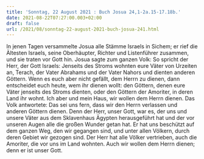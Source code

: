 ```yaml
---
title: 'Sonntag, 22 August 2021 : Buch Josua 24,1-2a.15-17.18b.'
date: 2021-08-22T07:27:00.003+02:00
draft: false
url: /2021/08/sonntag-22-august-2021-buch-josua-241.html
---
```


In jenen Tagen versammelte Josua alle Stämme Israels in Sichem; er rief die Ältesten Israels, seine Oberhäupter, Richter und Listenführer zusammen, und sie traten vor Gott hin. Josua sagte zum ganzen Volk: So spricht der Herr, der Gott Israels: Jenseits des Stroms wohnten eure Väter von Urzeiten an, Terach, der Vater Abrahams und der Vater Nahors und dienten anderen Göttern. Wenn es euch aber nicht gefällt, dem Herrn zu dienen, dann entscheidet euch heute, wem ihr dienen wollt: den Göttern, denen eure Väter jenseits des Stroms dienten, oder den Göttern der Amoriter, in deren Land ihr wohnt. Ich aber und mein Haus, wir wollen dem Herrn dienen. Das Volk antwortete: Das sei uns fern, dass wir den Herrn verlassen und anderen Göttern dienen. Denn der Herr, unser Gott, war es, der uns und unsere Väter aus dem Sklavenhaus Ägypten herausgeführt hat und der vor unseren Augen alle die großen Wunder getan hat. Er hat uns beschützt auf dem ganzen Weg, den wir gegangen sind, und unter allen Völkern, durch deren Gebiet wir gezogen sind. Der Herr hat alle Völker vertrieben, auch die Amoriter, die vor uns im Land wohnten. Auch wir wollen dem Herrn dienen; denn er ist unser Gott.